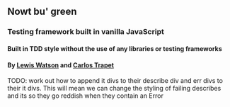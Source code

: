 ## Nowt bu' green
### Testing framework built in vanilla JavaScript
#### Built in TDD style without the use of any libraries or testing frameworks
#### By [Lewis Watson](https://github.com/l3w15) and [Carlos Trapet](https://github.com/CarlosTrapet)

  TODO: work out how to append it divs to their describe div and err divs
  to their it divs. This will mean we can change the styling of failing
  describes and its so they go reddish when they contain an Error

